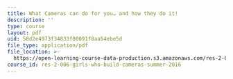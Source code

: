 ```yaml
---
title: What Cameras can do for you… and how they do it!
description: ''
type: course
layout: pdf
uid: 58d2e4973f34833f00091f8aa54ebe5d
file_type: application/pdf
file_location: >-
  https://open-learning-course-data-production.s3.amazonaws.com/res-2-006-girls-who-build-cameras-summer-2016/58d2e4973f34833f00091f8aa54ebe5d_MITRES_2_006SUM16_Kris.pdf
course_id: res-2-006-girls-who-build-cameras-summer-2016
---
```

